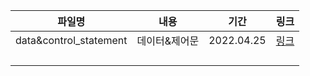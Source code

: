| 파일명                 | 내용          | 기간       | 링크                                         |
| ---------------------- | ------------- | ---------- | -------------------------------------------- |
| data&control_statement | 데이터&제어문 | 2022.04.25 | [링크](./data&control_statement_22-04-25.md) |
|                        |               |            |                                              |
|                        |               |            |                                              |
|                        |               |            |                                              |
|                        |               |            |                                              |

